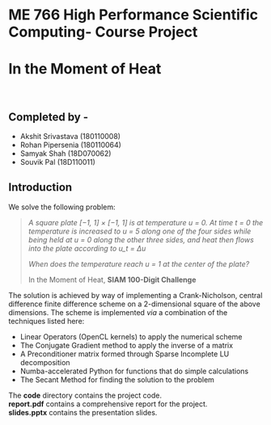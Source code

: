# ME 766 High Performance Scientific Computing- Course Project  
# In the Moment of Heat
<br>

## Completed by - 
* Akshit Srivastava (180110008)
* Rohan Pipersenia (180110064)
* Samyak Shah (18D070062)
* Souvik Pal (18D110011)

## Introduction
We solve the following problem:

> _A square plate [−1, 1] × [−1, 1] is at temperature u = 0. At time *t* = 0
the temperature is increased to *u = 5* along one of the four sides while
being held at *u = 0* along the other three sides, and heat then flows into
the plate according to *u_t = ∆u*_
>
>_When does the temperature reach *u = 1* at the center of the plate?_
>
> In the Moment of Heat, **SIAM 100-Digit Challenge**

The solution is achieved by way of implementing a Crank-Nicholson, central difference
finite difference scheme on a 2-dimensional square of the above dimensions. The
scheme is implemented _via_ a combination of the techniques listed here:
* Linear Operators (OpenCL kernels) to apply the numerical scheme
* The Conjugate Gradient method to apply the inverse of a matrix
* A Preconditioner matrix formed through Sparse Incomplete LU decomposition
* Numba-accelerated Python for functions that do simple calculations
* The Secant Method for finding the solution to the problem

The **code** directory contains the project code.  
**report.pdf** contains a comprehensive report for the project.  
**slides.pptx** contains the presentation slides.
